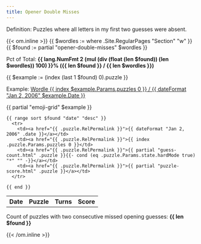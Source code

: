 ```yaml
---
title: Opener Double Misses
---
```


Definition: Puzzles where all letters in my first two guesses were absent.

{{< om.inline >}}
  {{ $wordles := where .Site.RegularPages "Section" "w" }}
  {{ $found := partial "opener-double-misses" $wordles }}

  <p>Pct of Total: <strong>{{ lang.NumFmt 2 (mul (div (float (len $found)) (len $wordles)) 100) }}% ({{ len $found }} / {{ len $wordles }})</strong></p>

  {{ $example := (index (last 1 $found) 0).puzzle }}
  <p>Example: <a href="{{ $example.RelPermalink }}">Wordle {{ index $example.Params.puzzles 0 }} / {{ dateFormat "Jan 2, 2006" $example.Date }}</a></p>

  <p>{{ partial "emoji-grid" $example }}</p>

  <table>
    <tr>
      <th>Date</th>
      <th>Puzzle</th>
      <th>Turns</th>
      <th>Score</th>
    </tr>

    {{ range sort $found "date" "desc" }}
      <tr>
        <td><a href="{{ .puzzle.RelPermalink }}">{{ dateFormat "Jan 2, 2006" .date }}</a></td>
        <td><a href="{{ .puzzle.RelPermalink }}">{{ index .puzzle.Params.puzzles 0 }}</td>
        <td><a href="{{ .puzzle.RelPermalink }}">{{ partial "guess-count.html" .puzzle }}{{- cond (eq .puzzle.Params.state.hardMode true) "*" "" -}}</a></td>
        <td><a href="{{ .puzzle.RelPermalink }}">{{ partial "puzzle-score.html" .puzzle }}</a></td>
      </tr>

    {{ end }}
  </table>

  <p>Count of puzzles with two consecutive missed opening guesses: <strong>{{ len $found }}</strong></p>
{{< /om.inline >}}
